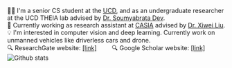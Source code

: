 🧑‍🎓 I'm a senior CS student at the [UCD](https://www.ucd.ie/), and as an undergraduate researcher at the UCD THEIA lab advised by [Dr. Soumyabrata Dev](https://soumyabrata.dev/). <br />
💼 Currently working as research assistant at [CASIA](http://english.ia.cas.cn/) advised by [Dr. Xiwei Liu](http://www.ia.cas.cn/sourcedb_ia_cas/cn/iaexpert/202005/t20200529_5599970.html). <br />
💡 I'm interested in computer vision and deep learning. Currently work on unmanned vehicles like driverless cars and drone. <br />
🔍 ResearchGate website: [[link]](https://www.researchgate.net/profile/Hewei-Wang-2) &nbsp; &nbsp; &nbsp; &nbsp;  🔍 Google Scholar website: [[link]](https://scholar.google.com/citations?user=7kMECXQAAAAJ&hl=en) <br />
![Github stats](https://github-readme-stats.vercel.app/api?username=WangHewei16)

